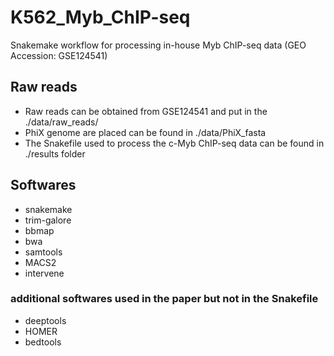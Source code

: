 # K562_Myb_ChIP-seq
Snakemake workflow for processing in-house Myb ChIP-seq data (GEO Accession: GSE124541)

## Raw reads 
* Raw reads can be obtained from GSE124541 and put in the ./data/raw_reads/
* PhiX genome are placed can be found in ./data/PhiX_fasta
* The Snakefile used to process the c-Myb ChIP-seq data can be found in ./results folder

## Softwares
* snakemake
* trim-galore
* bbmap
* bwa
* samtools
* MACS2
* intervene
### additional softwares used in the paper but not in the Snakefile
* deeptools
* HOMER
* bedtools

